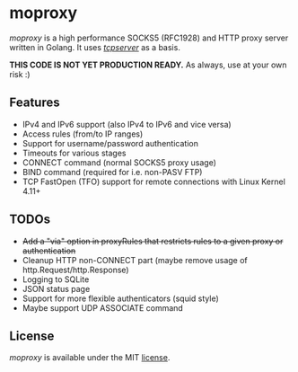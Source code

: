 # moproxy

*moproxy* is a high performance SOCKS5 (RFC1928) and HTTP proxy server written in Golang.
It uses *[tcpserver](https://github.com/maurice2k/tcpserver)* as a basis.


**THIS CODE IS NOT YET PRODUCTION READY.** As always, use at your own risk :) 

## Features
* IPv4 and IPv6 support (also IPv4 to IPv6 and vice versa)
* Access rules (from/to IP ranges)
* Support for username/password authentication
* Timeouts for various stages
* CONNECT command (normal SOCKS5 proxy usage)
* BIND command (required for i.e. non-PASV FTP)
* TCP FastOpen (TFO) support for remote connections with Linux Kernel 4.11+

## TODOs
* ~~Add a "via" option in proxyRules that restricts rules to a given proxy or authentication~~
* Cleanup HTTP non-CONNECT part (maybe remove usage of http.Request/http.Response)
* Logging to SQLite
* JSON status page
* Support for more flexible authenticators (squid style)
* Maybe support UDP ASSOCIATE command


## License
*moproxy* is available under the MIT [license](LICENSE).

